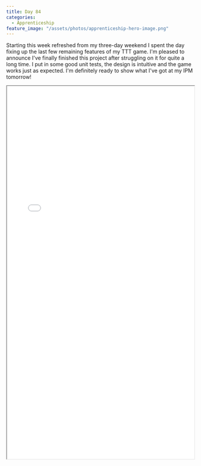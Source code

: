 ```yaml
---
title: Day 84
categories:
  - Apprenticeship
feature_image: "/assets/photos/apprenticeship-hero-image.png"
---
```


Starting this week refreshed from my three-day weekend I spent the day fixing up the last few remaining features
of my TTT game. I'm pleased to announce I've finally finished this project after struggling on it for
quite a long time. I put in some good unit tests, the design is intuitive and the game works just as expected.
I'm definitely ready to show what I've got at my IPM tomorrow!

<iframe src="/ttt/index.html" width="100%" height="1000px" title="Tic Tac Toe Game"></iframe>